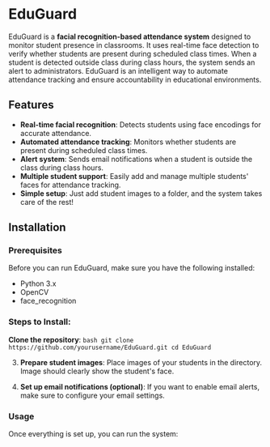 # EduGuard

EduGuard is a **facial recognition-based attendance system** designed to monitor student presence in classrooms. It uses real-time face detection to verify whether students are present during scheduled class times. When a student is detected outside class during class hours, the system sends an alert to administrators. EduGuard is an intelligent way to automate attendance tracking and ensure accountability in educational environments.

## Features

- **Real-time facial recognition**: Detects students using face encodings for accurate attendance.
- **Automated attendance tracking**: Monitors whether students are present during scheduled class times.
- **Alert system**: Sends email notifications when a student is outside the class during class hours.
- **Multiple student support**: Easily add and manage multiple students' faces for attendance tracking.
- **Simple setup**: Just add student images to a folder, and the system takes care of the rest!

## Installation

### Prerequisites

Before you can run EduGuard, make sure you have the following installed:

- Python 3.x
- OpenCV
- face_recognition

### Steps to Install:

  **Clone the repository**:
    ```bash
    git clone https://github.com/yourusername/EduGuard.git
    cd EduGuard
    ```


3. **Prepare student images**:
    Place images of your students in the directory. Image should clearly show the student's face.

4. **Set up email notifications (optional)**:
    If you want to enable email alerts, make sure to configure your email settings. 
### Usage

Once everything is set up, you can run the system:



